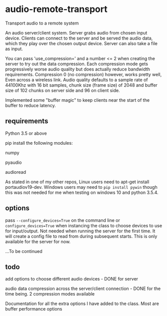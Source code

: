 # audio-remote-transport
Transport audio to a remote system

An audio server/client system. Server grabs audio from chosen input device. Clients can connect to the server and be served the audio data, which they play over the chosen output device. Server can also take a file as input.

You can pass 'use_compression=' and a number <= 2 when creating the server to try out the data compression. Each compression mode gets progressively worse audio quality but does actually reduce bandwidth requirements. Compression 0 (no compression) however, works pretty well, Even across a wireless link. Audio quality defaults to a sample rate of 44100Khz with 16 bit samples, chunk size (frame size) of 2048 and buffer size of 102 chunks on server side and 96 on client side.

Implemented some "buffer magic" to keep clients near the start of the buffer to reduce latency.

## requirements
Python 3.5 or above

pip install the following modules:

numpy

pyaudio

audioread

As stated in one of my other repos, Linux users need to apt-get install portaudiov19-dev. Windows users may need to `pip install pywin` though this was not needed for me when testing on windows 10 and python 3.5.4.

## options
pass `--configure_devices=True` on the command line or `configure_devices=True` when instancing the class to choose devices to use for input/output. Not needed when running the server for the first time. It will create a config file to read from during subsequent starts. This is only available for the server for now.

...To be continued
## todo
add options to choose different audio devices - DONE for server

audio data compression across the server/client connection - DONE for the time being. 2 compression modes available

Documentation for all the extra options I have added to the class. Most are buffer performance options
